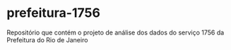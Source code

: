 # prefeitura-1756
Repositório que contém o projeto de análise dos dados do serviço 1756 da Prefeitura do Rio de Janeiro
